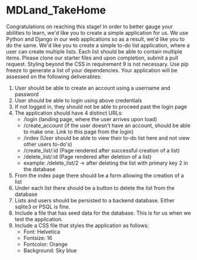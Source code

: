 # MDLand_TakeHome

Congratulations on reaching this stage! In order to better gauge your abilities to learn, we'd like you to create a simple application for us. We use Python and Django in our web applications so as a result, we'd like you to do the same. We'd like you to create a simple to-do list application, where a user can create multiple lists. Each list should be able to contain multiple items. Please clone our starter files and upon completion, submit a pull request. Styling beyond the CSS in requirement 9 is not necessary. Use pip freeze to generate a list of your dependencies. Your application will be assessed on the following deliverables:

1. User should be able to create an account using a username and password
2. User should be able to login using above credentials
3. If not logged in, they should not be able to proceed past the login page
4. The application should have 4 distinct URLs:
   -  /login (landing page, where the user arrives upon load)
   -  /create_account (if the user doesn't have an account, should be able to make one. Link to this page from the login)
   -  /index (User should be able to view their to-do list here and not view other users to-do's)
   -  /create_list/:id (Page rendered after successful creation of a list)
   -  /delete_list/:id (Page rendered after deletion of a list)
     -  example: /delete_list/2 -> after deleting the list with primary key 2 in the database
5. From the index page there should be a form allowing the creation of a list
6. Under each list there should be a button to delete the list from the database
7. Lists and users should be persisted to a backend database. Either sqlite3 or PSQL is fine.
8. Include a file that has seed data for the database. This is for us when we test the application.
9. Include a CSS file that styles the application as follows:
    -  Font: Helvetica
    -  Fontsize: 16
    -  Fontcolor: Orange
    -  Background: Sky blue
